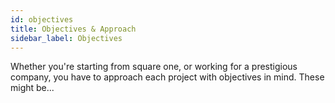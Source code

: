 ```yaml
---
id: objectives
title: Objectives & Approach
sidebar_label: Objectives
---
```


Whether you're starting from square one, or working for a prestigious company,
 you have to approach each project with objectives in mind.
These might be...
